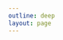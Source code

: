 ```yaml
---
outline: deep
layout: page
---
```


<script setup>
import View from './ConvertView.vue'
</script>
<View />
